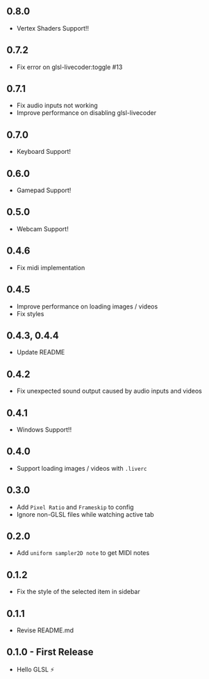 ## 0.8.0
* Vertex Shaders Support!!

## 0.7.2
* Fix error on glsl-livecoder:toggle #13

## 0.7.1
* Fix audio inputs not working
* Improve performance on disabling glsl-livecoder

## 0.7.0
* Keyboard Support!

## 0.6.0
* Gamepad Support!

## 0.5.0
* Webcam Support!

## 0.4.6
* Fix midi implementation

## 0.4.5
* Improve performance on loading images / videos
* Fix styles

## 0.4.3, 0.4.4
* Update README

## 0.4.2
* Fix unexpected sound output caused by audio inputs and videos

## 0.4.1
* Windows Support!!

## 0.4.0
* Support loading images / videos with `.liverc`

## 0.3.0
* Add `Pixel Ratio` and `Frameskip` to config
* Ignore non-GLSL files while watching active tab

## 0.2.0
* Add `uniform sampler2D note` to get MIDI notes

## 0.1.2
* Fix the style of the selected item in sidebar

## 0.1.1
* Revise README.md

## 0.1.0 - First Release
* Hello GLSL :zap:
